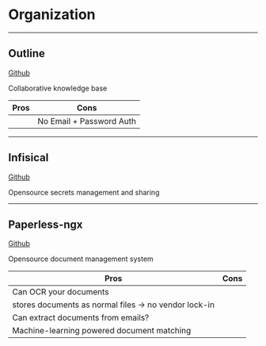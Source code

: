 # Organization

---

## Outline

[Github](https://github.com/outline/outline)

Collaborative knowledge base

| Pros | Cons                     |
| ---- | ------------------------ |
|      | No Email + Password Auth |

---

## Infisical

[Github](https://github.com/Infisical/infisical)

Opensource secrets management and sharing

---

## Paperless-ngx

[Github](https://github.com/paperless-ngx/paperless-ngx)

Opensource document management system

| Pros                                                  | Cons |
| ----------------------------------------------------- | ---- |
| Can OCR your documents                                |      |
| stores documents as normal files -> no vendor lock-in |      |
| Can extract documents from emails?                    |      |
| Machine-learning powered document matching            |      |
